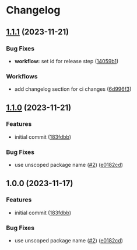 # Changelog

## [1.1.1](https://github.com/das-buro-am-draht/directus-flow-sync/compare/v1.1.0...v1.1.1) (2023-11-21)


### Bug Fixes

* **workflow:** set id for release step ([14059b1](https://github.com/das-buro-am-draht/directus-flow-sync/commit/14059b1e68f55136a02eb5fe1f2fd70970f65b4b))


### Workflows

* add changelog section for ci changes ([6d996f3](https://github.com/das-buro-am-draht/directus-flow-sync/commit/6d996f31c299d0a8a70efa9833ef7e72a7d8ddcd))

## [1.1.0](https://github.com/das-buro-am-draht/directus-flow-sync/compare/v1.0.0...v1.1.0) (2023-11-21)


### Features

* initial commit ([183fdbb](https://github.com/das-buro-am-draht/directus-flow-sync/commit/183fdbbb90e3c69d2155badbd5a061b4a84c34a8))


### Bug Fixes

* use unscoped package name ([#2](https://github.com/das-buro-am-draht/directus-flow-sync/issues/2)) ([e0182cd](https://github.com/das-buro-am-draht/directus-flow-sync/commit/e0182cde68931b048336f25404140ec0e5f67f4d))

## 1.0.0 (2023-11-17)


### Features

* initial commit ([183fdbb](https://github.com/das-buro-am-draht/directus-flow-sync/commit/183fdbbb90e3c69d2155badbd5a061b4a84c34a8))


### Bug Fixes

* use unscoped package name ([#2](https://github.com/das-buro-am-draht/directus-flow-sync/issues/2)) ([e0182cd](https://github.com/das-buro-am-draht/directus-flow-sync/commit/e0182cde68931b048336f25404140ec0e5f67f4d))
